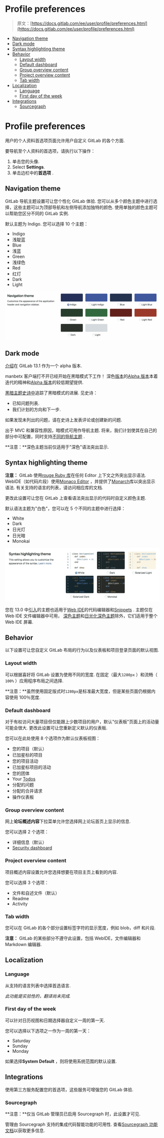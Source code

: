 # Profile preferences

> 原文：[https://docs.gitlab.com/ee/user/profile/preferences.html](https://docs.gitlab.com/ee/user/profile/preferences.html)

*   [Navigation theme](#navigation-theme)
*   [Dark mode](#dark-mode)
*   [Syntax highlighting theme](#syntax-highlighting-theme)
*   [Behavior](#behavior)
    *   [Layout width](#layout-width)
    *   [Default dashboard](#default-dashboard)
    *   [Group overview content](#group-overview-content)
    *   [Project overview content](#project-overview-content)
    *   [Tab width](#tab-width)
*   [Localization](#localization)
    *   [Language](#language)
    *   [First day of the week](#first-day-of-the-week)
*   [Integrations](#integrations)
    *   [Sourcegraph](#sourcegraph)

# Profile preferences[](#profile-preferences "Permalink")

用户的个人资料首选项页面允许用户自定义 GitLab 的各个方面.

要导航至个人资料的首选项，请执行以下操作：

1.  单击您的头像.
2.  Select **Settings**.
3.  单击边栏中的**首选项** .

## Navigation theme[](#navigation-theme "Permalink")

GitLab 导航主题设置可让您个性化 GitLab 体验. 您可以从多个颜色主题中进行选择，这些主题可以为顶部导航和左侧导航添加独特的颜色. 使用单独的颜色主题可以帮助您区分不同的 GitLab 实例.

默认主题为 Indigo. 您可以选择 10 个主题：

*   Indigo
*   浅靛蓝
*   Blue
*   浅蓝
*   Green
*   浅绿色
*   Red
*   红灯
*   Dark
*   Light

[![Profile preferences navigation themes](img/c6c38f70c273cc4412f6d3bd29af3829.png)](img/profil-preferences-navigation-theme.png)

## Dark mode[](#dark-mode "Permalink")

[介绍](https://gitlab.com/gitlab-org/gitlab/-/merge_requests/28252)在 GitLab 13.1 作为一个 alpha 版本.

manbetx 客户端打不开已经开始在黑暗模式下工作！ 深色[版本](https://about.gitlab.com/handbook/product/#alpha)的[Alpha 版本](https://about.gitlab.com/handbook/product/#alpha)本着迭代的精神和[Alpha 版本](https://about.gitlab.com/handbook/product/#alpha)的较低期望提供.

[黑暗主题史诗中](https://gitlab.com/groups/gitlab-org/-/epics/2902)追踪了黑暗模式的进展. 见史诗：

*   已知问题列表.
*   我们计划的方向和下一步.

如果发现未列出的问题，请在史诗上发表评论或创建新的问题.

出于 MVC 和兼容性原因，暗模式可用作导航主题. 将来，我们计划使其在自己的部分中可配置，同时支持[不同的导航主题](https://gitlab.com/gitlab-org/gitlab/-/issues/219512) .

**注意：**深色主题当前仅适用于"深色"语法突出显示.

## Syntax highlighting theme[](#syntax-highlighting-theme "Permalink")

**注意：** GitLab 使用[rouge Ruby 库](http://rouge.jneen.net/ "胭脂网站")在任何 Editor 上下文之外突出显示语法. WebIDE（如代码片段）使用[Monaco Editor](https://microsoft.github.io/monaco-editor/) ，并提供了[Monarch](https://microsoft.github.io/monaco-editor/monarch.html)库以突出显示语法. 有关支持的语言的列表，请访问相应库的文档.

更改此设置可让您在 GitLab 上查看语法突出显示的代码时自定义颜色主题.

默认语法主题为"白色"，您可以在 5 个不同的主题中进行选择：

*   White
*   Dark
*   日光灯
*   日光暗
*   Monokai

[![Profile preferences syntax highlighting themes](img/bde796b0c195045db9849eef2842bd0e.png)](img/profile-preferences-syntax-themes.png)

您在 13.0 中[引入](https://gitlab.com/groups/gitlab-org/-/epics/2389)的主题也适用于[Web IDE](../project/web_ide/index.html)的代码编辑器和[Snippets](../snippets.html) . 主题仅在 Web IDE 文件编辑器中可用， [深色主题](https://gitlab.com/gitlab-org/gitlab/-/issues/209808)和[日光化深色主题](https://gitlab.com/gitlab-org/gitlab/-/issues/219228)除外，它们适用于整个 Web IDE 屏幕.

## Behavior[](#behavior "Permalink")

以下设置可让您自定义 GitLab 布局的行为以及仪表板和项目登录页面的默认视图.

### Layout width[](#layout-width "Permalink")

可以根据喜好将 GitLab 设置为使用不同的宽度. 在固定（最大`1280px` ）和流畅（ `100%` ）应用程序布局之间选择.

**注意：**虽然使用固定版式时`1280px`是标准最大宽度，但是某些页面仍根据内容使用 100％宽度.

### Default dashboard[](#default-dashboard "Permalink")

对于有权访问大量项目但仅能跟上少数项目的用户，默认"仪表板"页面上的活动量可能会很大. 更改此设置可让您重新定义默认的仪表板.

您可以在此处使用 8 个选项作为默认仪表板视图：

*   您的项目（默认）
*   已加星标的项目
*   您的项目活动
*   已加星标项目的活动
*   您的团体
*   Your [Todos](../todos.html)
*   分配的问题
*   分配的合并请求
*   操作仪表板

### Group overview content[](#group-overview-content "Permalink")

网上**论坛概述内容**下拉菜单允许您选择网上论坛首页上显示的信息.

您可以选择 2 个选项：

*   详细信息（默认）
*   [Security dashboard](../application_security/security_dashboard/index.html)

### Project overview content[](#project-overview-content "Permalink")

项目概述内容设置允许您选择想要在项目主页上看到的内容.

您可以选择 3 个选项：

*   文件和自述文件（默认）
*   Readme
*   Activity

### Tab width[](#tab-width "Permalink")

您可以在 GitLab 的各个部分设置标签字符的显示宽度，例如 blob，diff 和片段.

**注意：** GitLab 的某些部分不遵守此设置，包括 WebIDE，文件编辑器和 Markdown 编辑器.

## Localization[](#localization "Permalink")

### Language[](#language "Permalink")

从支持的语言列表中选择首选语言.

*此功能是实验性的，翻译尚未完成.*

### First day of the week[](#first-day-of-the-week "Permalink")

可以针对日历视图和日期选择器自定义一周的第一天.

您可以选择以下选项之一作为一周的第一天：

*   Saturday
*   Sunday
*   Monday

如果选择**System Default** ，则将使用系统范围的默认设置.

## Integrations[](#integrations "Permalink")

使用第三方服务配置您的首选项，这些服务可增强您的 GitLab 体验.

### Sourcegraph[](#sourcegraph "Permalink")

**注意：**仅当 GitLab 管理员已启用 Sourcegraph 时，此设置才可见.

管理由 Sourcegraph 支持的集成代码智能功能的可用性. 查看[Sourcegraph 功能文档](../../integration/sourcegraph.html#enable-sourcegraph-in-user-preferences)以获取更多信息.